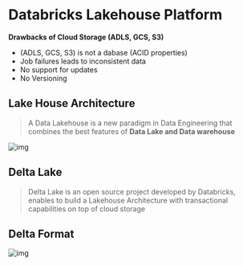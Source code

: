 # Databricks Lakehouse Platform

**Drawbacks of Cloud Storage (ADLS, GCS, S3)**

* (ADLS, GCS, S3) is not a dabase (ACID properties)
* Job failures leads to inconsistent data
* No support for updates
* No Versioning

## Lake House Architecture

> A Data Lakehouse is a new paradigm in Data Engineering that combines the best features of **Data Lake and Data warehouse**

![img](https://lh7-rt.googleusercontent.com/docsz/AD_4nXfZ1_krZcL3whpTD04HaobJP6l7xokF791zW19NWGiAtGUkujcgCII1uQjdGt-OZxnk28fA1Y-Kmolbb-hchXq_1zkaj13QmWBTNpYIHQZULhSmtGvBMCEgF71U0sQWII1W11-9d4pFgQvFg4JYyai9B7Ww?key=4Rz5oAhaCGSXjS-ndVjNeA)

## Delta Lake

> Delta Lake is an open source project developed by Databricks, enables to build a Lakehouse Architecture with transactional capabilities on top of cloud storage

## Delta Format

![img](https://lh7-rt.googleusercontent.com/docsz/AD_4nXcKIYGhFSY9-vUi7JkYc35SRKCnEJieSdXHW94efoe4ZvVy9mTrFyayrErRHy_v2Qf6lqQL6HcstmBgqiC776Q4rKSzGlfiDC82Bj2MUI9Qb3VvoLpZl_xEOalfLqUibTvhYYkxQpCdbPjjRF3L5x2Hewpq?key=4Rz5oAhaCGSXjS-ndVjNeA)

